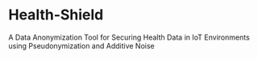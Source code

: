 # Health-Shield
A Data Anonymization Tool for Securing Health Data in IoT Environments using Pseudonymization and Additive Noise
